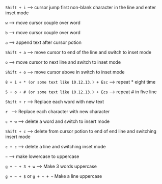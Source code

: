 `Shift + i` --> cursor jump first non-blank character in the line and enter inset mode

`w` --> move cursor couple over word

`b` --> move cursor couple over word

`a` --> append text after cursor potion

`Shift + a` -->  move cursor to end of the line and switch to inset mode

`o` --> move cursor to next line and switch to inset mode

`Shift + o` --> move cursor above in switch to inset mode

`8 + i + * (or some text like 10.12.13.) + Esc` --> repeat * eight time

`5 + o + # (or some text like 10.12.13.) + Ecs` --> repeat # in five line

` Shift + r ` --> Replace each word with new text

`r ` --> Replace each character with new character

` c + w ` --> delete a word and switch to insert mode

` Shift + c ` --> delete from cursor potion to end of end line and switching insert mode

`c + c` --> delete a line and switching inset mode

`~` --> make lowercase to uppercase 

` g + ~ + 3 + w ` --> Make 3 words uppercase

`g + ~ + $`  or `g + ~ + ~` Make a line uppercase





